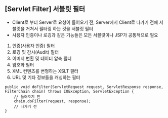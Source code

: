 ## [Servlet Filter] 서블릿 필터
* Client로 부터 Server로 요청이 들어오기 전, Server에서 Client로 나가기 전에 서블릿을 거쳐서 필터링 하는 것을 서블릿 필터
* 사용자 인증이나 로깅과 같은 기능들은 모든 서블릿이나 JSP가 공통적으로 필요

1. 인증(사용자 인증) 필터   
2. 로깅 및 감시(Audit) 필터   
3. 이미지 변환 및 데이터 압축 필터   
4. 암호화 필터   
5. XML 컨텐츠를 변형하는 XSLT 필터   
6. URL 및 기타 정보들을 캐싱하는 필터   

~~~
public void doFilter(ServletRequest request, ServletResponse response, FilterChain chain) throws IOException, ServletException {
	// 들어오기 전
	chain.doFilter(request, response);
	// 나가기 전
}
~~~
